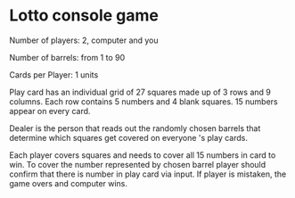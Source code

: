 Lotto console game
==============

Number of players: 2, computer and you

Number of barrels: from 1 to 90

Cards per Player: 1 units

Play card has an individual grid of 27 squares made up of 3 rows and 9 columns.
Each row contains 5 numbers and 4 blank squares. 15 numbers appear on every card.

Dealer is the person that reads out the randomly chosen barrels that determine which squares get covered on everyone
's play cards. 

Each player covers squares and needs to cover all 15 numbers in card to win. 
To cover the number represented by chosen barrel player should confirm that there is number in play card via input. 
If player is mistaken, the game overs and computer wins. 